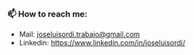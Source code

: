 ### 📫 How to reach me:

- Mail: joseluisordi.trabajo@gmail.com
- Linkedin: https://www.linkedin.com/in/joseluisordi/


<!--
**joseluisordi/joseluisordi** is a ✨ _special_ ✨ repository because its `README.md` (this file) appears on your GitHub profile.

Here are some ideas to get you started:

- 🔭 I’m currently working on ...
- 🌱 I’m currently learning ...
- 👯 I’m looking to collaborate on ...
- 🤔 I’m looking for help with ...
- 💬 Ask me about ...
- 📫 How to reach me: ...
- 😄 Pronouns: ...
- ⚡ Fun fact: ...
-->
